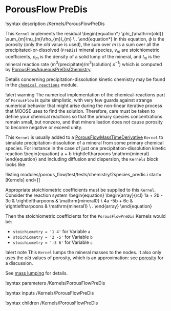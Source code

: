 # PorousFlow PreDis

!syntax description /Kernels/PorousFlowPreDis

This `Kernel` implements the residual
\begin{equation*}
  \phi_{\mathrm{old}} \sum_{m}\nu_{m}\rho_{m}I_{m} \ .
\end{equation*}
In this equation, $\phi$ is the porosity (only the *old* value is used), the sum over $m$ is a sum
over all the precipitated-or-dissolved (`PreDis`) mineral species,
$\nu_{m}$ are stoichiometric coefficients, $\rho_{m}$ is the density
of a solid lump of the mineral, and $I_{m}$ is the mineral
reaction rate (m$^{3}$(precipitate)/m$^{3}$(solution).s$^{-1}$) which is computed by
[PorousFlowAqueousPreDisChemistry](PorousFlowAqueousPreDisChemistry.md).

Details concerning precipitation-dissolution kinetic chemistry may be found in the
[`chemical reactions`](/chemical_reactions/index.md) module.

!alert warning
The numerical implementation of the chemical-reactions part of `PorousFlow` is quite simplistic, with
very few guards against strange numerical behavior that might arise during the non-linear iterative
process that MOOSE uses to find the solution.  Therefore, care must be taken to define your chemical
reactions so that the primary species concentrations remain small, but nonzero, and that
mineralisation does not cause porosity to become negative or exceed unity.

This `Kernel` is usually added to a
[PorousFlowMassTimeDerivative](PorousFlowMassTimeDerivative.md)
`Kernel` to simulate precipitation-dissolution of a mineral from some primary chemical species.  For
instance in the case of just one precipitation-dissolution kinetic reaction
\begin{equation}
a + b  \rightleftharpoons  \mathrm{mineral}
\end{equation}
and including diffusion and dispersion, the `Kernels` block looks like

!listing modules/porous_flow/test/tests/chemistry/2species_predis.i start=[Kernels] end=[]

Appropriate stoichiometric coefficients must be supplied to this `Kernel`.  Consider the reaction
system
\begin{equation}
\begin{array}{rcl}
 1a + 2b - 3c & \rightleftharpoons & \mathrm{mineral0} \\
4a -5b + 6c   & \rightleftharpoons & \mathrm{mineral1} \ .
\end{array}
\end{equation}

Then the stoichiometric coefficients for the `PorousFlowPreDis` Kernels would be:

 - `stoichiometry = '1 4'` for Variable `a`
 - `stoichiometry = '2 -5'` for Variable `b`
 - `stoichiometry = '-3 6'` for Variable `c`

!alert note
This `Kernel` lumps the mineral masses to the nodes.  It also only uses the *old* values of porosity,
which is an approximation: see [porosity](/porous_flow/porosity.md) for a discussion.

See [mass lumping](/porous_flow/mass_lumping.md) for details.

!syntax parameters /Kernels/PorousFlowPreDis

!syntax inputs /Kernels/PorousFlowPreDis

!syntax children /Kernels/PorousFlowPreDis
